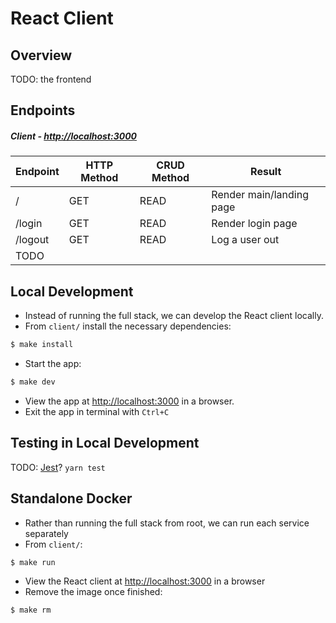 # React Client



## Overview

TODO: the frontend



## Endpoints

##### Client - [http://localhost:3000](http://localhost:3000)

| Endpoint | HTTP Method | CRUD Method | Result                   |
| -------- | ----------- | ----------- | ------------------------ |
| /        | GET         | READ        | Render main/landing page |
| /login   | GET         | READ        | Render login page        |
| /logout  | GET         | READ        | Log a user out           |
| TODO     |             |             |                          |



## Local Development

- Instead of running the full stack, we can develop the React client locally.
- From `client/` install the necessary dependencies:
```bash
$ make install
```
- Start the app:
```bash
$ make dev
```
- View the app at [http://localhost:3000](http://localhost:3000) in a browser.
- Exit the app in terminal with `Ctrl+C`



## Testing in Local Development

TODO: [Jest](https://facebook.github.io/jest/)? `yarn test`




## Standalone Docker

- Rather than running the full stack from root, we can run each service separately
- From `client/`:

```bash
$ make run
```
- View the React client at [http://localhost:3000](http://localhost:3000) in a browser
- Remove the image once finished:

```bash
$ make rm
```
